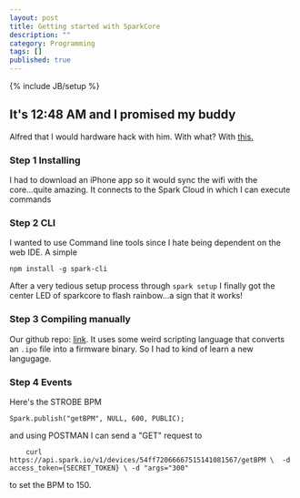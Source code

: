 ```yaml
---
layout: post
title: Getting started with SparkCore
description: ""
category: Programming
tags: []
published: true
---
```


{% include JB/setup %}

## It's 12:48 AM and I promised my buddy

Alfred that I would hardware hack with him. With what?
With [this.](http://spark.io)

### Step 1 Installing
I had to download an iPhone app so it would sync the wifi with the core...quite amazing. It connects to the Spark Cloud in which I can execute commands

### Step 2 CLI
I wanted to use Command line tools since I hate being dependent on the web IDE.
A simple
	
    npm install -g spark-cli
    
After a very tedious setup process through `spark setup` I finally got the center LED of sparkcore to flash rainbow...a sign that it works!

### Step 3 Compiling manually

Our github repo: [link](https://github.com/wilzh40/StrobeSpark).
It uses some weird scripting language that converts an `.ipo` file into a firmware binary. So I had to kind of learn a new langugage.

### Step 4 Events
Here's the STROBE BPM

    Spark.publish("getBPM", NULL, 600, PUBLIC);

and using POSTMAN I can send a "GET" request to 

		curl https://api.spark.io/v1/devices/54ff72066667515141081567/getBPM \  -d access_token={SECRET_TOKEN} \ -d "args="300"
    
to set the BPM to 150.



